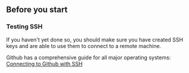 ## Before you start

### Testing SSH
If you haven't yet done so, you should make sure you have created SSH keys and are able to use them to connect to a remote machine.

Github has a comprehensive guide for all major operating systems: [Connecting to Github with SSH](https://docs.github.com/en/github/authenticating-to-github/connecting-to-github-with-ssh)
